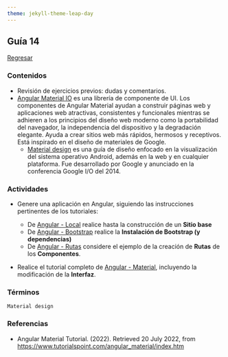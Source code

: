```yaml
---
theme: jekyll-theme-leap-day
---
```


## Guía 14 

[Regresar](/DAWM-2022/)

### Contenidos

* Revisión de ejercicios previos: dudas y comentarios.
* [Angular Material IO](https://material.angular.io/) es una librería de componente de UI. Los componentes de Angular Material ayudan a construir páginas web y aplicaciones web atractivas, consistentes y funcionales mientras se adhieren a los principios del diseño web moderno como la portabilidad del navegador, la independencia del dispositivo y la degradación elegante. Ayuda a crear sitios web más rápidos, hermosos y receptivos. Está inspirado en el diseño de materiales de Google.
	- [Material design](https://material.io/design) es una guía de diseño enfocado en la visualización del sistema operativo Android, además en la web y en cualquier plataforma. Fue desarrollado por Google y anunciado en la conferencia Google I/O del 2014.

### Actividades

* Genere una aplicación en Angular, siguiendo las instrucciones pertinentes de los tutoriales:
  
  + De [Angular - Local](https://dawfiec.github.io/DAWM-2022/tutoriales/angular_local.html) realice hasta la construcción de un **Sitio base**
  + De [Angular - Bootstrap](https://dawfiec.github.io/DAWM-2022/tutoriales/angular_bootstrap.html) realice la **Instalación de Bootstrap (y dependencias)**
  + De [Angular - Rutas](https://dawfiec.github.io/DAWM-2022/tutoriales/angular_rutas.html) considere el ejemplo de la creación de **Rutas** de los **Componentes**.

* Realice el tutorial completo de [Angular - Material](https://dawfiec.github.io/DAWM-2022/tutoriales/angular_material.html), incluyendo la modificación de la **Interfaz**. 

### Términos

`Material design`

### Referencias

* Angular Material Tutorial. (2022). Retrieved 20 July 2022, from https://www.tutorialspoint.com/angular_material/index.htm